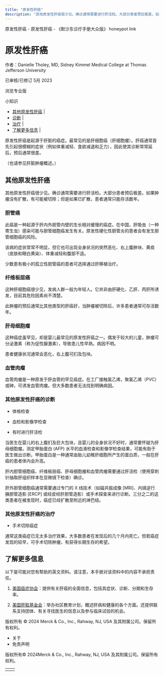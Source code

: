 ```yaml
---
title: "原发性肝癌"
description: "其他原发性肝癌很少见。确诊通常需要进行肝活检。大部分患者预后极差。如果肿瘤没有扩散，有可能被切除；但是如果已扩散，患者通常只能存活数年。"
---
```


﻿原发性肝癌 \- 原发性肝癌 \- 《默沙东诊疗手册大众版》 honeypot link

# 原发性肝癌

作者：Danielle Tholey, MD, Sidney Kimmel Medical College at Thomas Jefferson
University

已审核/已修订 5月 2023

浏览专业版

小知识

- [其他原发性肝癌](#其他原发性肝癌_v760328_zh) \|
- [诊断](#诊断_v760349_zh) \|
- [治疗](#治疗_v28484788_zh) \|
- [了解更多信息](#了解更多信息_v28484794_zh) \|

原发性肝癌是起源于肝脏的癌症。最常见的是肝细胞癌（肝细胞瘤）。肝癌通常首先引起很模糊的症状（例如体重减轻、食欲减退和乏力），因此使其诊断常常延后，预后通常很差。

（也请参见肝脏肿瘤概述。）

## 其他原发性肝癌

其他原发性肝癌很少见。确诊通常需要进行肝活检。大部分患者预后极差。如果肿瘤没有扩散，有可能被切除；但是如果已扩散，患者通常只能存活数年。

### 胆管癌

此癌是一种起源于肝内外胆管内壁的生长相对缓慢的癌症。在中国，肝吸虫（一种寄生虫）感染可能与胆管细胞癌发生有关。原发性硬化性胆管炎的患者会有发生胆管细胞癌的风险。

该病的症状常常不明显，但它也可出现全身状况的突然恶化、右上腹肿块、黄疸（皮肤和眼白黄染）、体重减轻和腹部不适。

少数患有极小的孤立性胆管癌的患者可选择通过肝移植治疗。

### 纤维板层癌

这种肝细胞癌很少见，发病人群一般为年轻人。它并非由肝硬化、乙肝、丙肝所诱发，目前其危险因素尚不清楚。

此肿瘤的预后通常比其他类型的肝癌好，当肿瘤被切除后，许多患者通常可存活数年。

### 肝母细胞瘤

这种癌症虽罕见，却是婴儿最常见的原发性肝癌之一。偶发于较大的儿童，肿瘤可分泌激素（称为促性腺激素），导致患儿性早熟。病因不明。

患者健康状况通常会恶化，右上腹可扪及包块。

### 血管肉瘤

血管肉瘤是一种原发于肝血管的罕见癌症。在工厂接触氯乙烯，聚氯乙烯（PVC）或砷，可诱发血管肉瘤。但大多数患者无法找到明确病因。

### 其他原发性肝癌的诊断

- 体格检查

- 血检和影像学检查

- 有时进行肝活检


当医生在婴儿的右上腹扪及巨大包块，且婴儿的全身状况不好时，通常要怀疑为肝母细胞瘤。测定甲胎蛋白 (AFP) 水平的血液检查和影像学检查结果，可能有助于医生做出诊断。甲胎蛋白是一种通常由胎儿幼稚肝细胞所产生的蛋白质，一般在肝癌的患者体内会升高。

肝内胆管细胞癌、纤维板层癌、肝母细胞瘤和血管肉瘤需要通过肝活检（使用穿刺针抽取肝组织样本在显微镜下检查）确诊。

肝外胆管细胞癌通常需要通过专门的 X 线技术（如磁共振成像 \[MRI\]、内镜逆行胰胆管造影 \[ERCP\] 或经皮经肝胆管造影）或手术探查来进行诊断。三分之二的这类患者在被发现时，癌症已经扩散至附近的淋巴结。

### 其他原发性肝癌的治疗

- 手术切除癌症


通常这类癌症已无太多治疗效果，大多数患者在发现后的几个月内死亡。但若癌症发现的较早，可手术切除肿瘤，有获得长期生存的希望。

## 了解更多信息

以下是可能对您有帮助的英文资料。请注意，本手册对该资料中的内容不承担责任。

1. [美国癌症协会](http://www.cancer.org/cancer/livercancer/detailedguide/liver-cancer-signs-symptoms)：提供有关肝癌的全面信息，包括其症状、诊断、分期和生存率。

2. [美国肝脏基金会](https://www.liverfoundation.org/)：举办社区教育计划，概述肝病和健康的各个方面。还提供联系支持团体、有关寻找医生的信息以及参与临床试验的机会。




版权所有 © 2024
Merck & Co., Inc., Rahway, NJ, USA 及其附属公司。保留所有权利。

- 关于
- 免责声明

版权所有© 2024Merck & Co., Inc., Rahway, NJ, USA 及其附属公司。保留所有权利。

|     |     |
| --- | --- |
|  |  |